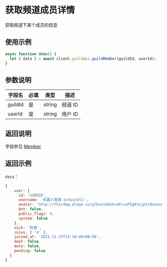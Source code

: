 # 获取频道成员详情

获取频道下某个成员的信息

## 使用示例

```javascript
async function demo() {
  let { data } = await client.guildApi.guildMember(guildId, userId);
}
```

## 参数说明

| 字段名  | 必填 | 类型   | 描述    |
| ------- | ---- | ------ | ------- |
| guildId | 是   | string | 频道 ID |
| userId  | 是   | string | 用户 ID |

## 返回说明

字段参见 [Member](model.md)

## 返回示例

`data`：

```js
{
    user: {
      id: 'USERID',
      username: '机器人管家-ostwindli',
      avatar: 'http://thirdqq.qlogo.cn/g?b=oidb&k=oPicoPIg01ujpSr8oosudkQ&s=0&t=1637218059',
      bot: false,
      public_flags: 0,
      system: false
    },
    nick: '阿青',
    roles: [ '4' ],
    joined_at: '2021-11-23T15:16:48+08:00',
    deaf: false,
    mute: false,
    pending: false
  }
}
```
